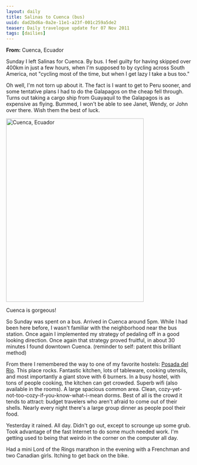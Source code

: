 ```yaml
---
layout: daily
title: Salinas to Cuenca (bus)
uuid: dad2bd6a-0a2e-11e1-a23f-001c259a5de2
teaser: Daily travelogue update for 07 Nov 2011
tags: [dailies]
---
```


**From:** Cuenca, Ecuador

Sunday I left Salinas for Cuenca. By bus. I feel guilty for having skipped over
400km in just a few hours, when I'm supposed to by cycling across South
America, not "cycling most of the time, but when I get lazy I take a bus too."

Oh well, I'm not torn up about it. The fact is I want to get to Peru sooner,
and some tentative plans I had to do the Galapagos on the cheap fell through.
Turns out taking a cargo ship from Guayaquil to the Galapagos is as expensive
as flying. Bummed, I won't be able to see Janet, Wendy, or John over there.
Wish them the best of luck.

<div class="caption">
<a href="http://www.flickr.com/photos/ramblurr/sets/72157627941259966/" title="Cuenca,
Ecuador by Ramblurr, on Flickr"><img
src="http://farm7.static.flickr.com/6212/6264740255_c272c1e45f.jpg" width="375"
height="500" alt="Cuenca, Ecuador"></a>
<p>Cuenca is gorgeous!</p>
</div>

So Sunday was spent on a bus. Arrived in Cuenca around 5pm. While I had been
here before, I wasn't familiar with the neighborhood near the bus station. Once
again I implemented my strategy of pedaling off in a good looking direction.
Once again that strategy proved fruitful, in about 30 minutes I found downtown
Cuenca. (reminder to self: patent this brilliant method)

From there I remembered the way to one of my favorite hostels: <a
href="http://www.hosteltrail.com/posadadelriocuenca/" title="Posada del
Rio">Posada del Rio</a>. This place rocks. Fantastic kitchen, lots of
tableware, cooking utensils, and most importantly a giant stove with 6 burners.
In a busy hostel, with tons of people cooking, the kitchen can get crowded.
Superb wifi (also available in the rooms). A large spacious common area. Clean,
cozy-yet-not-too-cozy-if-you-know-what-i-mean dorms. Best of all is the crowd
it tends to attract: budget travelers who aren't afraid to come out of their
shells. Nearly every night there's a large group dinner as people pool
their food.

Yesterday it rained. All day. Didn't go out, except to scrounge up some grub.
Took advantage of the fast Internet to do some much needed work. I'm getting
used to being that weirdo in the corner on the computer all day.

Had a mini Lord of the Rings marathon in the evening with a Frenchman and two
Canadian girls. Itching to get back on the bike.


